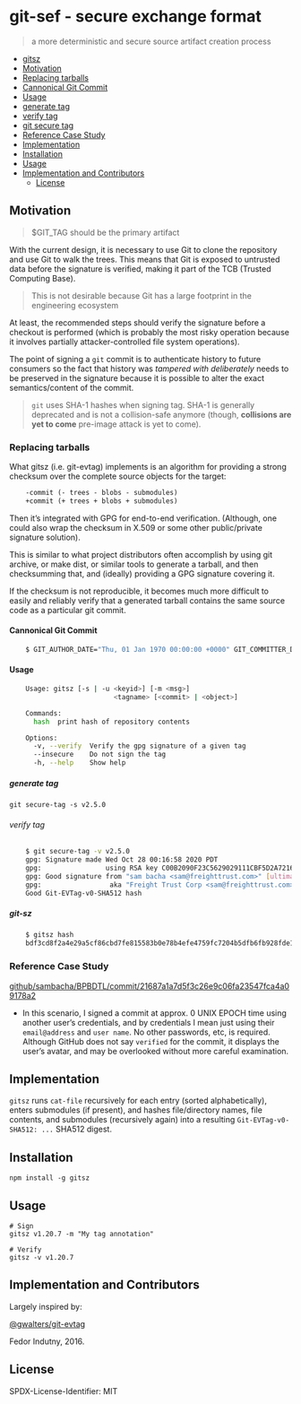 git-sef - secure exchange format
=====

> a more deterministic and secure source artifact creation process
-   [gitsz](#gitsz)
-   [Motivation](#motivation)
-   [Replacing tarballs](#replacing-tarballs)
-   [Cannonical Git Commit](#cannonical-git-commit)
-   [Usage](#usage)
-   [generate tag](#generate-tag)
-   [verify tag](#verify-tag)
-   [git secure tag](#git-secure-tag)
-   [Reference Case Study](#reference-case-study)
-   [Implementation](#implementation)
-   [Installation](#installation)
-   [Usage](#usage-1)
-   [Implementation and
Contributors](#implementation-and-contributors)
    -   [License](#license)

Motivation
----------

> $GIT\_TAG should be the primary artifact

With the current design, it is necessary to use Git to clone the
repository and use Git to walk the trees. This means that Git is exposed
to untrusted data before the signature is verified, making it part of
the TCB (Trusted Computing Base).

> This is not desirable because Git has a large footprint in the
> engineering ecosystem

At least, the recommended steps should verify the signature before a
checkout is performed (which is probably the most risky operation
because it involves partially attacker-controlled file system
operations).

The point of signing a `git` commit is to authenticate history to future
consumers so the fact that history was *tampered with deliberately*
needs to be preserved in the signature because it is possible to alter
the exact semantics/content of the commit.

> `git` uses SHA-1 hashes when signing tag. SHA-1 is generally
> deprecated and is not a collision-safe anymore (though, **collisions
> are yet to come** pre-image attack is yet to come).

### Replacing tarballs

What gitsz (i.e. git-evtag) implements is an algorithm for providing a
strong checksum over the complete source objects for the target:

```diff
    -commit (- trees - blobs - submodules)
    +commit (+ trees + blobs + submodules)
```

Then it’s integrated with GPG for end-to-end verification. (Although,
one could also wrap the checksum in X.509 or some other public/private
signature solution).

This is similar to what project distributors often accomplish by using
git archive, or make dist, or similar tools to generate a tarball, and
then checksumming that, and (ideally) providing a GPG signature covering
it.

If the checksum is not reproducible, it becomes much more difficult to
easily and reliably verify that a generated tarball contains the same
source code as a particular git commit.

#### Cannonical Git Commit
```bash
    $ GIT_AUTHOR_DATE="Thu, 01 Jan 1970 00:00:00 +0000" GIT_COMMITTER_DATE="Thu, 01 Jan 1970 00:00:00 +0000" git commit --allow-empty -m 'Initial commit'
```

#### Usage

```bash
    Usage: gitsz [-s | -u <keyid>] [-m <msg>]
                          <tagname> [<commit> | <object>]

    Commands:
      hash  print hash of repository contents

    Options:
      -v, --verify  Verify the gpg signature of a given tag                [boolean]
      --insecure    Do not sign the tag                                    [boolean]
      -h, --help    Show help                                              [boolean]
```

##### generate tag

`git secure-tag -s v2.5.0`

###### verify tag

```bash
    $ git secure-tag -v v2.5.0
    gpg: Signature made Wed Oct 28 00:16:58 2020 PDT
    gpg:                using RSA key C00B2090F23C5629029111CBF5D2A7216C51FB94
    gpg: Good signature from "sam bacha <sam@freighttrust.com>" [ultimate]
    gpg:                 aka "Freight Trust Corp <sam@freighttrust.com>" [ultimate]
    Good Git-EVTag-v0-SHA512 hash
```

##### git-sz

```bash
    $ gitsz hash
    bdf3cd8f2a4e29a5cf86cbd7fe815583b0e78b4efe4759fc7204b5dfb6fb928fde138f7fcfcae19e241b25d210b3c3147cb7b5327654ae3dd1ae02d4908e4671
```

### Reference Case Study

[github/sambacha/BPBDTL/commit/21687a1a7d5f3c26e9c06fa23547fca4a09178a2](https://github.com/sambacha/BPBDTL/commit/21687a1a7d5f3c26e9c06fa23547fca4a09178a2)

-   In this scenario, I signed a commit at approx. 0 UNIX EPOCH time
    using another user’s credentials, and by credentials I mean just
    using their `email@address` and `user name`. No other passwords,
    etc, is required. Although GitHub does not say `verified` for the
    commit, it displays the user’s avatar, and may be overlooked without
    more careful examination.

Implementation
--------------

`gitsz` runs `cat-file` recursively for each entry (sorted
alphabetically), enters submodules (if present), and hashes
file/directory names, file contents, and submodules (recursively again)
into a resulting `Git-EVTag-v0-SHA512: ...` SHA512 digest.

Installation
------------

    npm install -g gitsz

Usage
-----

    # Sign
    gitsz v1.20.7 -m "My tag annotation"

    # Verify
    gitsz -v v1.20.7

Implementation and Contributors
-------------------------------

Largely inspired by:

[@gwalters/git-evtag](https://github.com/cgwalters/git-evtag)

Fedor Indutny, 2016.

License
-------

SPDX-License-Identifier: MIT
